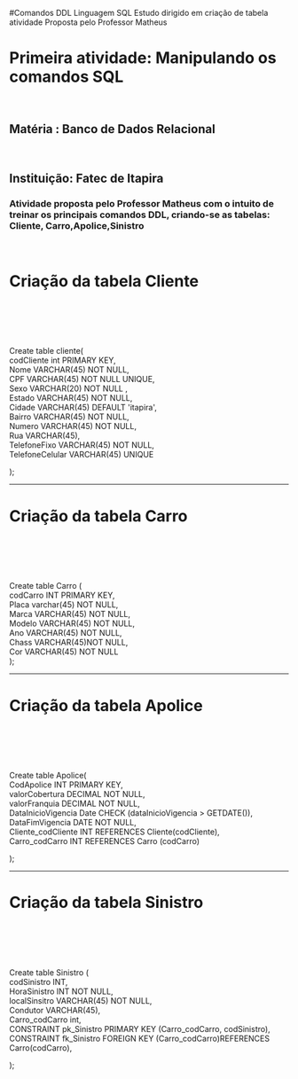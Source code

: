#Comandos DDL Linguagem SQL
Estudo dirigido em criação de tabela<br>
atividade Proposta pelo Professor Matheus
<h1>Primeira atividade: Manipulando os comandos SQL</h1><br>
<h2>Matéria : Banco de Dados Relacional </h2><br>
<h2>Instituição: Fatec de Itapira </h2>
<h3>Atividade proposta pelo Professor Matheus com o intuito de treinar os principais comandos DDL, criando-se as tabelas: Cliente, Carro,Apolice,Sinistro</h3><br>


<h1>Criação da tabela Cliente </h1><br><br><br><br>

Create table cliente(<br>
    codCliente int PRIMARY KEY,<br>
    Nome VARCHAR(45) NOT NULL,<br>
    CPF VARCHAR(45) NOT NULL UNIQUE,<br>
    Sexo VARCHAR(20) NOT NULL ,<br>
    Estado VARCHAR(45) NOT NULL,<br>
    Cidade VARCHAR(45) DEFAULT 'itapira',<br>
    Bairro VARCHAR(45) NOT NULL,<br>
    Numero VARCHAR(45) NOT NULL,<br>
    Rua VARCHAR(45),<br>
    TelefoneFixo VARCHAR(45) NOT NULL,<br>
    TelefoneCelular VARCHAR(45) UNIQUE<br>

);

<hr>


<h1>Criação da tabela Carro</h1><br><br><br><br>


Create table Carro (<br>
    codCarro INT PRIMARY KEY,<br>
    Placa varchar(45) NOT NULL,<br>
    Marca VARCHAR(45) NOT NULL,<br>
    Modelo VARCHAR(45) NOT NULL,<br>
    Ano  VARCHAR(45) NOT NULL,<br>
    Chass VARCHAR(45)NOT NULL,<br>
    Cor VARCHAR(45) NOT NULL<br>
);

<hr>



<h1>Criação da tabela Apolice </h1><br><br><br><br>

Create table Apolice(<br>
    CodApolice INT PRIMARY KEY,<br>
     valorCobertura DECIMAL NOT NULL,<br>
    valorFranquia DECIMAL NOT NULL,<br>
    DataInicioVigencia Date  CHECK (dataInicioVigencia > GETDATE()),<br>
    DataFimVigencia DATE NOT NULL,<br>
    Cliente_codCliente  INT REFERENCES Cliente(codCliente),<br>
    Carro_codCarro INT REFERENCES Carro (codCarro)<br>

    
);
<hr>

<h1>Criação da tabela Sinistro </h1><br><br><br><br>

Create table Sinistro (<br>
    codSinistro INT,<br>
    HoraSinistro INT NOT NULL,<br>
    localSinsitro VARCHAR(45) NOT NULL,<br>
    Condutor VARCHAR(45),<br>
     Carro_codCarro int,<br>
  CONSTRAINT pk_Sinistro PRIMARY KEY (Carro_codCarro, codSinistro),<br>
  CONSTRAINT fk_Sinistro FOREIGN KEY (Carro_codCarro)REFERENCES Carro(codCarro),<br>


);
